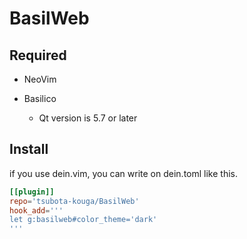 
# BasilWeb

## Required
* NeoVim

* Basilico
    - Qt version is 5.7 or later

## Install
if you use dein.vim, you can write on dein.toml like this.
```toml
[[plugin]]
repo='tsubota-kouga/BasilWeb'
hook_add='''
let g:basilweb#color_theme='dark'
'''
```
